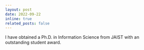 ```yaml
---
layout: post
date: 2022-09-22
inline: true
related_posts: false
---
```


I have obtained a Ph.D. in Information Science from JAIST with an outstanding student award.
